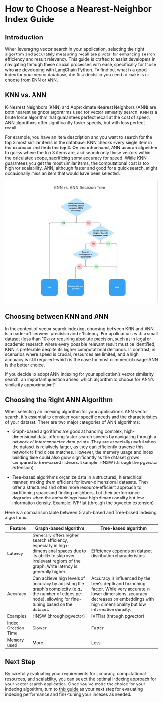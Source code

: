 # How to Choose a Nearest-Neighbor Index Guide

## Introduction

When leveraging vector search in your application, selecting the right algorithm and accurately measuring recall are pivotal for enhancing search efficiency and result relevancy. This guide is crafted to assist developers in navigating through these crucial processes with ease, specifically for those who are developing with LangChain Python. To find out what is a good index for your vector database, the first decision you need to make is to choose from KNN or ANN.

## KNN vs. ANN

K-Nearest Neighbors (KNN) and Approximate Nearest Neighbors (ANN) are both nearest neighbor algorithms used for vector similarity search. KNN is a brute force algorithm that guarantees perfect recall at the cost of speed. ANN algorithms offer significantly faster speeds, but with less perfect recall.

For example, you have an item description and you want to search for the top 3 most similar items in the database. KNN checks every single item in the database and finds the top 3. On the other hand, ANN uses an algorithm to guess where the top 3 items are, and search only those vectors within the calculated scope, sacrificing some accuracy for speed. While KNN guarantees you get the most similar items, the computational cost is too high for scalability. ANN, although faster and good for a quick search, might occasionally miss an item that would have been selected.

![Index Choosing Decision Tree](_static/index_choosing_decision_tree.png)

## Choosing between KNN and ANN

In the context of vector search indexing, choosing between KNN and ANN is a trade-off between precision and efficiency. For applications with a small dataset (less than 10k) or requiring absolute precision, such as in legal or academic research where every possible relevant result must be identified, KNN is preferable despite its higher computational demands. In contrast, in scenarios where speed is crucial, resources are limited, and a high accuracy is still required–which is the case for most commercial usage–ANN is the better choice.

If you decide to adopt ANN indexing for your application’s vector similarity search, an important question arises: which algorithm to choose for ANN’s similarity approximation?

## Choosing the Right ANN Algorithm

When selecting an indexing algorithm for your application’s ANN vector search, it's essential to consider your specific needs and the characteristics of your dataset. There are two major categories of ANN algorithms:

- Graph-based algorithms are good at handling complex, high-dimensional data, offering faster search speeds by navigating through a network of interconnected data points. They are especially useful when the dataset is relatively larger, as they can efficiently traverse this network to find close matches. However, the memory usage and index building time could also grow significantly as the dataset grows compared to tree-based indexes. Example:
HNSW (through the pgvector extension)

- Tree-based algorithms organize data in a structured, hierarchical manner, making them efficient for lower-dimensional datasets. They offer a structured and often more resource-efficient approach to partitioning space and finding neighbors, but their performance degrades when the embeddings have high dimensionality but low information density. Example:
IVFFlat (through the pgvector extension)

Here is a comparison table between Graph-based and Tree-based Indexing algorithms:

| Feature | Graph-based algorithm | Tree-based algorithm |
|---------|-----------------------|----------------------|
|Latency |Generally offers higher search efficiency, especially in high-dimensional spaces due to its ability to skip over irrelevant regions of the graph. Write latency is generally higher.| Efficiency depends on dataset distribution characteristics.|
| Accuracy | Can achieve high levels of accuracy by adjusting the graph's complexity (e.g., the number of edges per node), allowing for fine-tuning based on the dataset.| Accuracy is influenced by the tree's depth and branching factor. While very accurate in lower dimensions, accuracy decreases on embeddings with high dimensionality but low information density.|
| Examples | HNSW (through pgvector) | IVFFlat (through pgvector)|
| Index Creation Time| Slower | Faster|
| Memory used | More | Less |

## Next Step

By carefully evaluating your requirements for accuracy, computational resources, and scalability, you can select the optimal indexing approach for your vector search application. Once you've made the choice for your indexing algorithm, turn to [this guide](https://github.com/googleapis/langchain-google-cloud-sql-pg-python/blob/main/samples/index_tuning_sample/README.md) as your next step for evaluating indexing performance and fine-tuning your indexes as needed.

